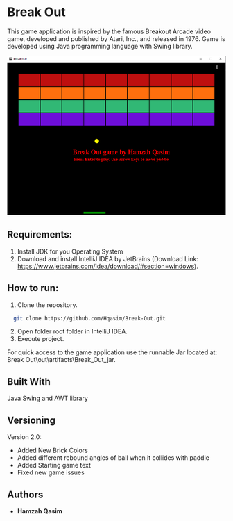 # Break Out

This game application is inspired by the famous Breakout Arcade video game, developed and published by Atari, Inc., and released in 1976. Game is developed using Java programming language with Swing library.

![Break-Out](https://raw.githubusercontent.com/Hqasim/Break-Out/master/.idea/GameScreenShot.PNG?raw=true "Game Screen Shot")

## Requirements:
1. Install JDK for you Operating System
2. Download and install IntelliJ IDEA by JetBrains (Download Link: https://www.jetbrains.com/idea/download/#section=windows).

## How to run:
1. Clone the repository.
```bash
  git clone https://github.com/Hqasim/Break-Out.git
```
2. Open folder root folder in IntelliJ IDEA.
3. Execute project.

 For quick access to the game application use the runnable Jar located at: Break Out\out\artifacts\Break_Out_jar.

## Built With

Java Swing and AWT library

## Versioning

Version 2.0:

- Added New Brick Colors
- Added different rebound angles of ball when it collides with paddle
- Added Starting game text
- Fixed new game issues
## Authors

* **Hamzah Qasim**

